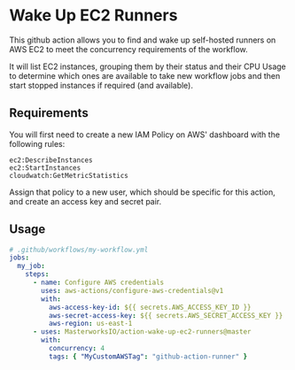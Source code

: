 # Wake Up EC2 Runners

This github action allows you to find and wake up self-hosted runners on AWS EC2 to meet the concurrency requirements of the workflow.

It will list EC2 instances, grouping them by their status and their CPU Usage to determine which ones are available to take new workflow jobs and then start stopped instances if required (and available).

## Requirements

You will first need to create a new IAM Policy on AWS' dashboard with the following rules:

```
ec2:DescribeInstances
ec2:StartInstances
cloudwatch:GetMetricStatistics
```

Assign that policy to a new user, which should be specific for this action, and create an access key and secret pair.

## Usage

```yaml
# .github/workflows/my-workflow.yml
jobs:
  my_job:
    steps:
      - name: Configure AWS credentials
        uses: aws-actions/configure-aws-credentials@v1
        with:
          aws-access-key-id: ${{ secrets.AWS_ACCESS_KEY_ID }}
          aws-secret-access-key: ${{ secrets.AWS_SECRET_ACCESS_KEY }}
          aws-region: us-east-1
      - uses: MasterworksIO/action-wake-up-ec2-runners@master
        with:
          concurrency: 4
          tags: { "MyCustomAWSTag": "github-action-runner" }
```
